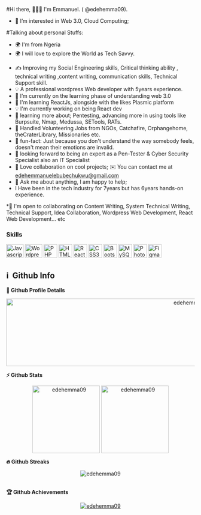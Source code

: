 
#Hi there, 🙋🏾‍♂️ I'm Emmanuel. ( @edehemma09).
- 👀 I’m interested in Web 3.0, Cloud Computing;

#Talking about personal Stuffs:

* 🌍  I'm from Ngeria
* 🌍 I will love to explore the World as Tech Savvy.	
-  ✍️ Improving my Social Engineering skills, Critical thinking ability , technical writing ,content writing, communication skills, Technical Support skill. 
-  💡  A professional wordpress Web developer with 5years experience. 
-  🌱 I’m currently on the learning phase of understanding web 3.0
-  🧠  I'm learning ReactJs, alongside with the likes Plasmic platform
-  💡 I'm currently working on being React dev
-  🚀 learning more about; Pentesting, advancing more in using tools like Burpsuite, Nmap, Medussa, SETools, RATs.
-  🎊 Handled Volunteering Jobs from NGOs, Catchafire, Orphangehome, theCraterLibrary, Missionaries etc.
-  🎊 fun-fact: Just because you don't understand the way somebody feels, doesn't mean their emotions are invalid.
-  🎯 looking forward to being an expert as a Pen-Tester & Cyber Security Specialist also an IT Specialist
-  💞 Love collaboration on cool projects;
 ✉️  You can contact me at [edehemmanuelebubechukwu@gmail.com](mailto:edehemmanuelebubechukwu@gmail.com)
-  💬 Ask me about anything, I am happy to help;
-  I Have been in the tech industry for 7years but has 6years hands-on experience.


*🤝  I'm open to collaborating on Content Writing, System Technical Writing, Technical Support, Idea Collaboration, Wordpress Web Development, React Web Development... etc

### Skills

<p align="left">
<a href="https://developer.mozilla.org/en-US/docs/Web/JavaScript" target="_blank" rel="noreferrer"><img src="https://raw.githubusercontent.com/danielcranney/readme-generator/main/public/icons/skills/javascript-colored.svg" width="46" height="36" alt="Javascript" /></a>
<a href="https://developer.mozilla.org/en-US/docs/Web/Wordpress" target="_blank" rel="noreferrer"><img src="https://raw.githubusercontent.com/danielcranney/readme-generator/main/public/icons/skills/wordpress-colored.svg" width="46" height="36" alt="Wordpress" /></a>
<a href="https://www.php.net/" target="_blank" rel="noreferrer"><img src="https://raw.githubusercontent.com/danielcranney/readme-generator/main/public/icons/skills/php-colored.svg" width="36" height="36" alt="PHP" /></a>
<a href="https://developer.mozilla.org/en-US/docs/Glossary/HTML5" target="_blank" rel="noreferrer"><img src="https://raw.githubusercontent.com/danielcranney/readme-generator/main/public/icons/skills/html5-colored.svg" width="36" height="36" alt="HTML5" /></a>
<a href="https://reactjs.org/" target="_blank" rel="noreferrer"><img src="https://raw.githubusercontent.com/danielcranney/readme-generator/main/public/icons/skills/react-colored.svg" width="36" height="36" alt="React" /></a>
<a href="https://www.w3.org/TR/CSS/#css" target="_blank" rel="noreferrer"><img src="https://raw.githubusercontent.com/danielcranney/readme-generator/main/public/icons/skills/css3-colored.svg" width="36" height="36" alt="CSS3" /></a>
<a href="https://getbootstrap.com/" target="_blank" rel="noreferrer"><img src="https://raw.githubusercontent.com/danielcranney/readme-generator/main/public/icons/skills/bootstrap-colored.svg" width="36" height="36" alt="Bootstrap" /></a>
<a href="https://www.mysql.com/" target="_blank" rel="noreferrer"><img src="https://raw.githubusercontent.com/danielcranney/readme-generator/main/public/icons/skills/mysql-colored.svg" width="36" height="36" alt="MySQL" /></a>
<a href="https://www.adobe.com/uk/products/photoshop.html" target="_blank" rel="noreferrer"><img src="https://raw.githubusercontent.com/danielcranney/readme-generator/main/public/icons/skills/photoshop-colored.svg" width="36" height="36" alt="Photoshop" /></a>
<a href="https://www.figma.com/" target="_blank" rel="noreferrer"><img src="https://raw.githubusercontent.com/danielcranney/readme-generator/main/public/icons/skills/figma-colored.svg" width="36" height="36" alt="Figma" /></a>
</p>

<h2>ℹ️ &nbsp;Github Info</h2>
	
  <summary><b>🔎 Github Profile Details</b></summary>
<p align="center"><img height="180em" width="970px" src="https://github-profile-summary-cards.vercel.app/api/cards/profile-details?username=edehemma09&theme=github_dark" alt="edehemma09" align = "center"/></p>


<summary><b>⚡ Github Stats</b></summary>
<p align="center"><img height="180em" src="https://github-readme-stats.vercel.app/api?username=edehemma09&hide_border=true&count_private=true&show_icons=true&theme=radical" alt="edehemma09" align = "center"/>
<img height="180em" src="https://github-readme-stats.vercel.app/api/top-langs?username=edehemma09&show_icons=true&locale=en&layout=compact&hide_border=true&theme=radical" alt="edehemma09" align = "center"/></p>


 <summary><b>🔥 Github Streaks</b></summary>
<p align="center"><img src="https://github-readme-streak-stats.herokuapp.com/?user=edehemma09&theme=black-ice&hide_border=true&stroke=0000&background=0D1117&ring=e05397&fire=e05397&currStreakLabel=e05397" alt="edehemma09" /></p>


<br>

 <summary><b>🏆 Github Achievements</b></summary>
<p align="center"> <a href="https://github.com/edehemma09"><img src="https://github-profile-trophy.vercel.app/?username=edehemma09&margin-w=5&theme=radical" alt="edehemma09" /></a> </p>
<br>
